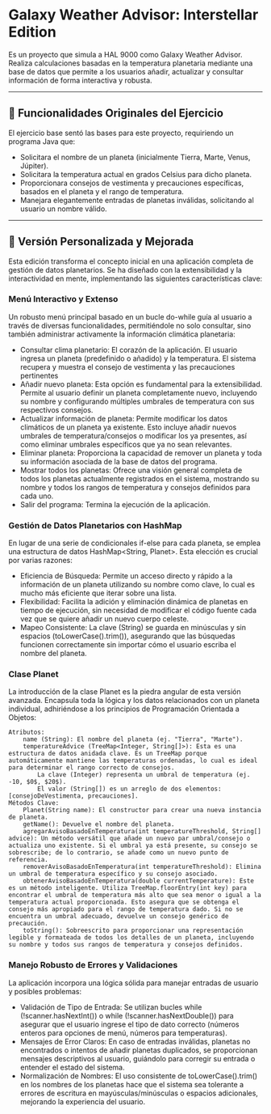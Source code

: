 # Galaxy Weather Advisor: Interstellar Edition

Es un proyecto que simula a HAL 9000 como Galaxy Weather Advisor. Realiza calculaciones basadas en la temperatura planetaria  mediante una base de datos que permite a los usuarios añadir, actualizar y consultar información de forma interactiva y robusta. 

---

## 📌 Funcionalidades Originales del Ejercicio

El ejercicio base sentó las bases para este proyecto, requiriendo un programa Java que:

- Solicitara el nombre de un planeta (inicialmente Tierra, Marte, Venus, Júpiter).
- Solicitara la temperatura actual en grados Celsius para dicho planeta.
- Proporcionara consejos de vestimenta y precauciones específicas, basados en el planeta y el rango de temperatura.
- Manejara elegantemente entradas de planetas inválidas, solicitando al usuario un nombre válido.

---

## 🌟 Versión Personalizada y Mejorada

Esta edición transforma el concepto inicial en una aplicación completa de gestión de datos planetarios. Se ha diseñado con la extensibilidad y la interactividad en mente, implementando las siguientes características clave:

### Menú Interactivo y Extenso

Un robusto menú principal basado en un bucle do-while guía al usuario a través de diversas funcionalidades, permitiéndole no solo consultar, sino también administrar activamente la información climática planetaria:

- Consultar clima planetario: El corazón de la aplicación. El usuario ingresa un planeta (predefinido o añadido) y la temperatura. El sistema recupera y muestra el consejo de vestimenta y las precauciones pertinentes
- Añadir nuevo planeta: Esta opción es fundamental para la extensibilidad. Permite al usuario definir un planeta completamente nuevo, incluyendo su nombre y configurando múltiples umbrales de temperatura con sus respectivos consejos.
- Actualizar información de planeta: Permite modificar los datos climáticos de un planeta ya existente. Esto incluye añadir nuevos umbrales de temperatura/consejos o modificar los ya presentes, así como eliminar umbrales específicos que ya no sean relevantes.
- Eliminar planeta: Proporciona la capacidad de remover un planeta y toda su información asociada de la base de datos del programa.
- Mostrar todos los planetas: Ofrece una visión general completa de todos los planetas actualmente registrados en el sistema, mostrando su nombre y todos los rangos de temperatura y consejos definidos para cada uno.
- Salir del programa: Termina la ejecución de la aplicación.

### Gestión de Datos Planetarios con HashMap

En lugar de una serie de condicionales if-else para cada planeta, se emplea una estructura de datos HashMap<String, Planet>. Esta elección es crucial por varias razones:

- Eficiencia de Búsqueda: Permite un acceso directo y rápido a la información de un planeta utilizando su nombre como clave, lo cual es mucho más eficiente que iterar sobre una lista.
- Flexibilidad: Facilita la adición y eliminación dinámica de planetas en tiempo de ejecución, sin necesidad de modificar el código fuente cada vez que se quiere añadir un nuevo cuerpo celeste.
- Mapeo Consistente: La clave (String) se guarda en minúsculas y sin espacios (toLowerCase().trim()), asegurando que las búsquedas funcionen correctamente sin importar cómo el usuario escriba el nombre del planeta.

### Clase Planet

La introducción de la clase Planet es la piedra angular de esta versión avanzada. Encapsula toda la lógica y los datos relacionados con un planeta individual, adhiriéndose a los principios de Programación Orientada a Objetos:

    Atributos:
        name (String): El nombre del planeta (ej. "Tierra", "Marte").
        temperatureAdvice (TreeMap<Integer, String[]>): Esta es una estructura de datos anidada clave. Es un TreeMap porque automáticamente mantiene las temperaturas ordenadas, lo cual es ideal para determinar el rango correcto de consejos.
            La clave (Integer) representa un umbral de temperatura (ej. -10, $0$, $20$).
            El valor (String[]) es un arreglo de dos elementos: [consejoDeVestimenta, precauciones].
    Métodos Clave:
        Planet(String name): El constructor para crear una nueva instancia de planeta.
        getName(): Devuelve el nombre del planeta.
        agregarAvisoBasadoEnTemperatura(int temperatureThreshold, String[] advice): Un método versátil que añade un nuevo par umbral/consejo o actualiza uno existente. Si el umbral ya está presente, su consejo se sobrescribe; de lo contrario, se añade como un nuevo punto de referencia.
        removerAvisoBasadoEnTemperatura(int temperatureThreshold): Elimina un umbral de temperatura específico y su consejo asociado.
        obtenerAvisoBasadoEnTemperatura(double currentTemperature): Este es un método inteligente. Utiliza TreeMap.floorEntry(int key) para encontrar el umbral de temperatura más alto que sea menor o igual a la temperatura actual proporcionada. Esto asegura que se obtenga el consejo más apropiado para el rango de temperatura dado. Si no se encuentra un umbral adecuado, devuelve un consejo genérico de precaución.
        toString(): Sobreescrito para proporcionar una representación legible y formateada de todos los detalles de un planeta, incluyendo su nombre y todos sus rangos de temperatura y consejos definidos.

### Manejo Robusto de Errores y Validaciones

La aplicación incorpora una lógica sólida para manejar entradas de usuario y posibles problemas:

- Validación de Tipo de Entrada: Se utilizan bucles while (!scanner.hasNextInt()) o while (!scanner.hasNextDouble()) para asegurar que el usuario ingrese el tipo de dato correcto (números enteros para opciones de menú, números para temperaturas).
- Mensajes de Error Claros: En caso de entradas inválidas, planetas no encontrados o intentos de añadir planetas duplicados, se proporcionan mensajes descriptivos al usuario, guiándolo para corregir su entrada o entender el estado del sistema.
- Normalización de Nombres: El uso consistente de toLowerCase().trim() en los nombres de los planetas hace que el sistema sea tolerante a errores de escritura en mayúsculas/minúsculas o espacios adicionales, mejorando la experiencia del usuario.
